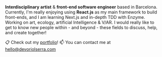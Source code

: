 **Interdisciplinary artist** & **front-end software engineer** based in Barcelona. Currently, I'm really enjoying using **React.js** as my main framework to build front-ends, and I am learning Next.js and in-depth TDD with Enzyme. Working on art, ecology, artificial Intelligence & V/AR. I would really like to get to know new people within - and beyond - these fields to discuss, help, and create together!

📋 Check out my [portfolio](https://devoriolserra.com)!
📫 You can contact me at <hello@devoriolserra.com>

